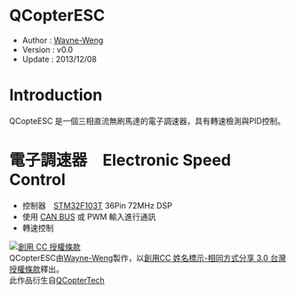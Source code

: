 ﻿QCopterESC
========
* Author      : [Wayne-Weng](https://github.com/Wayne-Weng)
* Version     : v0.0
* Update      : 2013/12/08

Introduction
========
QCopteESC 是一個三相直流無刷馬達的電子調速器，具有轉速檢測與PID控制。

電子調速器　Electronic Speed Control
========
* 控制器　[STM32F103T](http://www.st.com/web/catalog/mmc/FM141/SC1169/SS1031/LN1565/PF189786) 36Pin 72MHz DSP
* 使用 [CAN BUS](http://en.wikipedia.org/wiki/CAN_bus) 或 PWM 輸入進行通訊
* 轉速控制

  
<a rel="license" href="http://creativecommons.org/licenses/by-sa/3.0/tw/deed.zh_TW"><img alt="創用 CC 授權條款" style="border-width:0" src="http://i.creativecommons.org/l/by-sa/3.0/tw/88x31.png" /></a><br /><span xmlns:dct="http://purl.org/dc/terms/" property="dct:title">QCopterESC</span>由<a xmlns:cc="http://creativecommons.org/ns#" href="https://github.com/Wayne-Weng" property="cc:attributionName" rel="cc:attributionURL">Wayne-Weng</a>製作，以<a rel="license" href="http://creativecommons.org/licenses/by-sa/3.0/tw/deed.zh_TW">創用CC 姓名標示-相同方式分享 3.0 台灣 授權條款</a>釋出。<br />此作品衍生自<a xmlns:dct="http://purl.org/dc/terms/" href="https://github.com/QCopterTech" rel="dct:source">QCopterTech</a>
